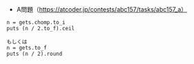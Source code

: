 - A問題（https://atcoder.jp/contests/abc157/tasks/abc157_a）

```
n = gets.chomp.to_i
puts (n / 2.to_f).ceil

もしくは
n = gets.to_f
puts (n / 2).round
```
